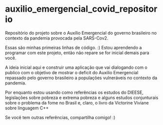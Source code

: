 # auxilio_emergencial_covid_repositorio
Repositório do projeto sobre o Auxílio Emergencial do governo brasileiro no contexto da pandemia provocada pela SARS-Cov2.

Essas são minhas primeiras linhas de código.  :)
Estou aprendendo a programar com este projeto, então não repare se for inicial demais para você.


A ideia inicial aqui e construir uma aplicação que vai dialogando com o publico com o objetivo de mostrar o deficit do Auxilio Emergencial repassado pelo governo brasileiro a populações vulneráveis no contexto da pandemia.

Por enquanto estou usando como referências os estudos do DIEESE, legislações sobre pobreza e extrema pobreza e alguns estudos conjunturais sobre o problema da fome no Brasil e, claro, o livro da Victorine Viviane sobre linguagem C++

Se você tem outras referências, compartilha comigo! :)


